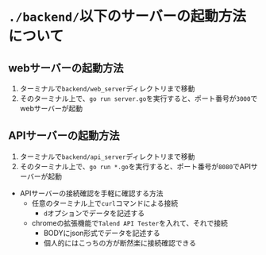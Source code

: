 # `./backend/`以下のサーバーの起動方法について  

## webサーバーの起動方法
1. ターミナルで`backend/web_server`ディレクトリまで移動
2. そのターミナル上で、`go run server.go`を実行すると、ポート番号が`3000`でwebサーバーが起動

## APIサーバーの起動方法
1. ターミナルで`backend/api_server`ディレクトリまで移動
2. そのターミナル上で、`go run *.go`を実行すると、ポート番号が`8080`でAPIサーバーが起動
* APIサーバーの接続確認を手軽に確認する方法
    + 任意のターミナル上で`curl`コマンドによる接続
        - `d`オプションでデータを記述する
    + chromeの拡張機能で`Talend API Tester`を入れて、それで接続
        - BODYにjson形式でデータを記述する
        - 個人的にはこっちの方が断然楽に接続確認できる
